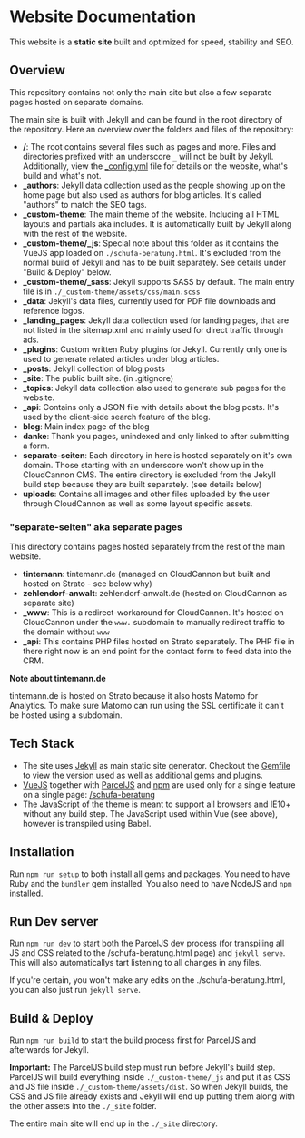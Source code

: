 # Website Documentation

This website is a **static site** built and optimized for speed, stability and SEO.

## Overview

This repository contains not only the main site but also a few separate pages hosted on separate domains. 

The main site is built with Jekyll and can be found in the root directory of the repository. Here an overview over the folders and files of the repository: 

* **/**: The root contains several files such as pages and more. Files and directories prefixed with an underscore `_` will not be built by Jekyll. Additionally, view the [_config.yml](_config.yml) file for details on the website, what's build and what's not. 
* **_authors**: Jekyll data collection used as the people showing up on the home page but also used as authors for blog articles. It's called "authors" to match the SEO tags. 
* **_custom-theme**: The main theme of the website. Including all HTML layouts and partials aka includes. It is automatically built by Jekyll along with the rest of the website. 
* **_custom-theme/_js**: Special note about this folder as it contains the VueJS app loaded on `./schufa-beratung.html`. It's excluded from the normal build of Jekyll and has to be built separately. See details under "Build & Deploy" below. 
* **_custom-theme/_sass**: Jekyll supports SASS by default. The main entry file is in `./_custom-theme/assets/css/main.scss`
* **_data**: Jekyll's data files, currently used for PDF file downloads and reference logos.
* **_landing_pages**: Jekyll data collection used for landing pages, that are not listed in the sitemap.xml and mainly used for direct traffic through ads. 
* **_plugins**: Custom written Ruby plugins for Jekyll. Currently only one is used to generate related articles under blog articles.
* **_posts**: Jekyll collection of blog posts
* **_site**: The public built site. (in .gitignore)
* **_topics**: Jekyll data collection also used to generate sub pages for the website. 
* **_api**: Contains only a JSON file with details about the blog posts. It's used by the client-side search feature of the blog. 
* **blog**: Main index page of the blog
* **danke**: Thank you pages, unindexed and only linked to after submitting a form. 
* **separate-seiten**: Each directory in here is hosted separately on it's own domain. Those starting with an underscore won't show up in the CloudCannon CMS. The entire directory is excluded from the Jekyll build step because they are built separately. (see details below)
* **uploads**: Contains all images and other files uploaded by the user through CloudCannon as well as some layout specific assets. 

### "separate-seiten" aka separate pages

This directory contains pages hosted separately from the rest of the main website. 

- **tintemann**: tintemann.de (managed on CloudCannon but built and hosted on Strato - see below why)
- **zehlendorf-anwalt**: zehlendorf-anwalt.de (hosted on CloudCannon as separate site)
- **_www**: This is a redirect-workaround for CloudCannon. It's hosted on CloudCannon under the `www.` subdomain to manually redirect traffic to the domain without `www`
- **_api**: This contains PHP files hosted on Strato separately. The PHP file in there right now is an end point for the contact form to feed data into the CRM.

**Note about tintemann.de**

tintemann.de is hosted on Strato because it also hosts Matomo for Analytics. To make sure Matomo can run using the SSL certificate it can't be hosted using a subdomain.

## Tech Stack

* The site uses [Jekyll](https://jekyllrb.com/) as main static site generator. Checkout the [Gemfile](Gemfile) to view the version used as well as additional gems and plugins. 
* [VueJS](https://vuejs.org/) together with [ParcelJS](https://parceljs.org/) and [npm](https://www.npmjs.com/) are used only for a single feature on a single page: [/schufa-beratung](schufa-beratung.html)
* The JavaScript of the theme is meant to support all browsers and IE10+ without any build step. The JavaScript used within Vue (see above), however is transpiled using Babel. 

## Installation

Run `npm run setup` to both install all gems and packages. You need to have Ruby and the `bundler` gem installed. You also need to have NodeJS and `npm` installed. 

## Run Dev server

Run `npm run dev` to start both the ParcelJS dev process (for transpiling all JS and CSS related to the /schufa-beratung.html page) and `jekyll serve`. This will also automaticallys tart listening to all changes in any files. 

If you're certain, you won't make any edits on the ./schufa-beratung.html, you can also just run `jekyll serve`.

## Build & Deploy

Run `npm run build` to start the build process first for ParcelJS and afterwards for Jekyll. 

**Important:** The ParcelJS build step must run before Jekyll's build step. ParcelJS will build everything inside `./_custom-theme/_js` and put it as CSS and JS file inside `./_custom-theme/assets/dist`. So when Jekyll builds, the CSS and JS file already exists and Jekyll will end up putting them along with the other assets into the `./_site` folder.

The entire main site will end up in the `./_site` directory. 